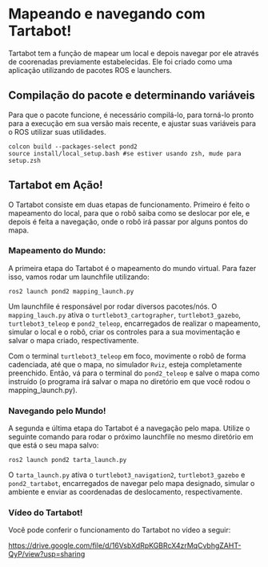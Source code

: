 # Mapeando e navegando com Tartabot!
Tartabot tem a função de mapear um local e depois navegar por ele através de coorenadas previamente estabelecidas. Ele foi criado como uma aplicação utilizando de pacotes ROS e launchers.

## Compilação do pacote e determinando variáveis
Para que o pacote funcione, é necessário compilá-lo, para torná-lo pronto para a execução em sua versão mais recente, e ajustar suas variáveis para o ROS utilizar suas utilidades.
```
colcon build --packages-select pond2
source install/local_setup.bash #se estiver usando zsh, mude para setup.zsh
```

## Tartabot em Ação!
O Tartabot consiste em duas etapas de funcionamento. Primeiro é feito o mapeamento do local, para que o robô saiba como se deslocar por ele, e depois é feita a navegação, onde o robô irá passar por alguns pontos do mapa.


### Mapeamento do Mundo:
A primeira etapa do Tartabot é o mapeamento do mundo virtual. Para fazer isso, vamos rodar um launchfile utilizando:
```
ros2 launch pond2 mapping_launch.py
```
Um launchfile é responsável por rodar diversos pacotes/nós. O `mapping_lauch.py` ativa o `turtlebot3_cartographer`, `turtlebot3_gazebo`, `turtlebot3_teleop` e `pond2_teleop`, encarregados de realizar o mapeamento, simular o local e o robô, criar os controles para a sua movimentação e salvar o mapa criado, respectivamente.

Com o terminal `turtlebot3_teleop` em foco, movimente o robô de forma cadenciada, até que o mapa, no simulador `Rviz`, esteja completamente preenchido. Então, vá para o terminal do `pond2_teleop` e salve o mapa como instruído (o programa irá salvar o mapa no diretório em que você rodou o mapping_launch.py).

### Navegando pelo Mundo!
A segunda e última etapa do Tartabot é a navegação pelo mapa. Utilize o seguinte comando para rodar o próximo launchfile no mesmo diretório em que está o seu mapa salvo:
```
ros2 launch pond2 tarta_launch.py
```
O `tarta_launch.py` ativa o `turtlebot3_navigation2`, `turtlebot3_gazebo` e `pond2_tartabot`, encarregados de navegar pelo mapa designado, simular o ambiente e enviar as coordenadas de deslocamento, respectivamente.

### Vídeo do Tartabot!
Você pode conferir o funcionamento do Tartabot no vídeo a seguir:

https://drive.google.com/file/d/16VsbXdRpKGBRcX4zrMqCvbhgZAHT-QyP/view?usp=sharing


